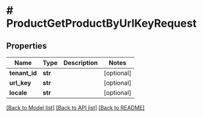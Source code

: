# # ProductGetProductByUrlKeyRequest


## Properties 


Name | Type | Description | Notes
------------ | ------------- | ------------- | -------------
**tenant_id**| **str** |   | [optional]
**url_key**| **str** |   | [optional]
**locale**| **str** |   | [optional]


[[Back to Model list]](../../README.md#models) [[Back to API list]](../../README.md#endpoints) [[Back to README]](../../README.md)

